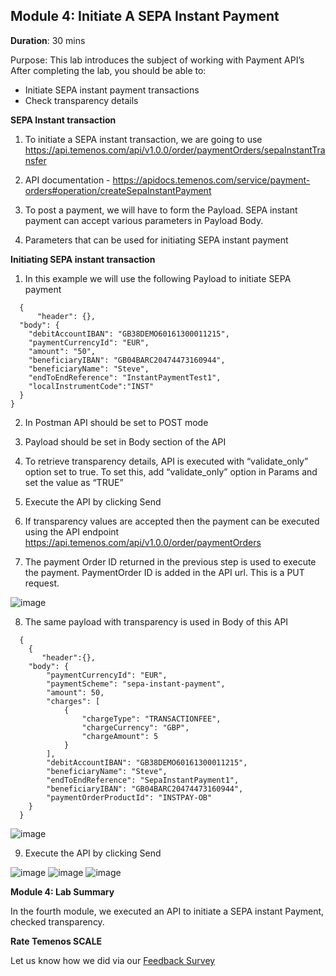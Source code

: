 ## Module 4: Initiate A SEPA Instant Payment

**Duration**: 30 mins

Purpose: This lab introduces the subject of working with Payment API’s 
After completing the lab, you should be able to:
- Initiate SEPA instant payment transactions
- Check transparency details

**SEPA Instant transaction**

1.	To initiate a SEPA instant transaction, we are going to use https://api.temenos.com/api/v1.0.0/order/paymentOrders/sepaInstantTransfer

2.	API documentation - https://apidocs.temenos.com/service/payment-orders#operation/createSepaInstantPayment

3.	To post a payment, we will have to form the Payload. SEPA instant payment can accept various parameters in Payload Body. 

4.	Parameters that can be used for initiating SEPA instant payment 

**Initiating SEPA instant transaction**

1.	In this example we will use the following Payload to initiate SEPA payment
```{
  {
      "header": {},
  "body": {
    "debitAccountIBAN": "GB38DEMO60161300011215",
    "paymentCurrencyId": "EUR",
    "amount": "50",
    "beneficiaryIBAN": "GB04BARC20474473160944",
    "beneficiaryName": "Steve",
    "endToEndReference": "InstantPaymentTest1",
    "localInstrumentCode":"INST"
  }
}
```
2. In Postman API should be set to POST mode
   

3. Payload should be set in Body section of the API
 
4. To retrieve transparency details, API is executed with “validate_only” option set to true. To set this, add “validate_only” option in Params and set the value as “TRUE”

5. Execute the API by clicking Send

6. If transparency values are accepted then the payment can be executed using the API endpoint https://api.temenos.com/api/v1.0.0/order/paymentOrders

7. The payment Order ID returned in the previous step is used to execute the payment. PaymentOrder ID is added in the API url. This is a PUT request.

![image](https://github.com/temenos/SCALE2020/blob/main/Creating%20a%20Seamless%20Payment%20Experience%20Using%20Temenos%20Payment%20APIs/images/image027.png)

8. The same payload with transparency is used in Body of this API

```
  {
    {
       "header":{},
    "body": {
        "paymentCurrencyId": "EUR",
        "paymentScheme": "sepa-instant-payment",
        "amount": 50,
        "charges": [
            {
                "chargeType": "TRANSACTIONFEE",
                "chargeCurrency": "GBP",
                "chargeAmount": 5
            }
        ],
        "debitAccountIBAN": "GB38DEMO60161300011215",
        "beneficiaryName": "Steve",
        "endToEndReference": "SepaInstantPayment1",
        "beneficiaryIBAN": "GB04BARC20474473160944",
        "paymentOrderProductId": "INSTPAY-OB"
    }
  }
   ```

![image](https://github.com/temenos/SCALE2020/blob/main/Creating%20a%20Seamless%20Payment%20Experience%20Using%20Temenos%20Payment%20APIs/images/image028.png)

9. Execute the API by clicking Send

![image](https://github.com/temenos/SCALE2020/blob/main/Creating%20a%20Seamless%20Payment%20Experience%20Using%20Temenos%20Payment%20APIs/images/image029.png)
![image](https://github.com/temenos/SCALE2020/blob/main/Creating%20a%20Seamless%20Payment%20Experience%20Using%20Temenos%20Payment%20APIs/images/image030.png)
![image](https://github.com/temenos/SCALE2020/blob/main/Creating%20a%20Seamless%20Payment%20Experience%20Using%20Temenos%20Payment%20APIs/images/image031.png)

**Module 4: Lab Summary**

In the fourth module, we executed an API to initiate a SEPA instant Payment, checked transparency.

**Rate Temenos SCALE**

Let us know how we did via our [Feedback Survey]()